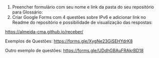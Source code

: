 1) Preencher formulário com seu nome e link da pasta do seu repositório para Glossário:
2) Criar Google Forms com 4 questões sobre IPv6 e adicionar link no Readme do repositório e possibilidade de visualização das respostas:

https://almeida-cma.github.io/receber/  

Exemplos de Questões:
https://forms.gle/XygNe23GiSEHYdrK8

Outro exemplo de questões: https://forms.gle/UDdhGBAuFRAkrBD18
